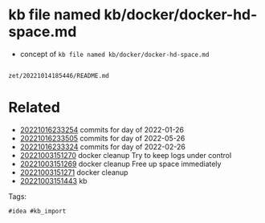 # kb file named kb/docker/docker-hd-space.md

- concept of `kb file named kb/docker/docker-hd-space.md`

```
```

` zet/20221014185446/README.md `

# Related

- [20221016233254](/zet/20221016233254/README.md) commits for day of 2022-01-26
- [20221016233505](/zet/20221016233505/README.md) commits for day of 2022-05-26
- [20221016233324](/zet/20221016233324/README.md) commits for day of 2022-02-26
- [20221003151270](/zet/20221003151270/README.md) docker cleanup Try to keep logs under control
- [20221003151269](/zet/20221003151269/README.md) docker cleanup Free up space immediately
- [20221003151271](/zet/20221003151271/README.md) docker cleanup
- [20221003151443](/zet/20221003151443/README.md) kb

Tags:

    #idea #kb_import
